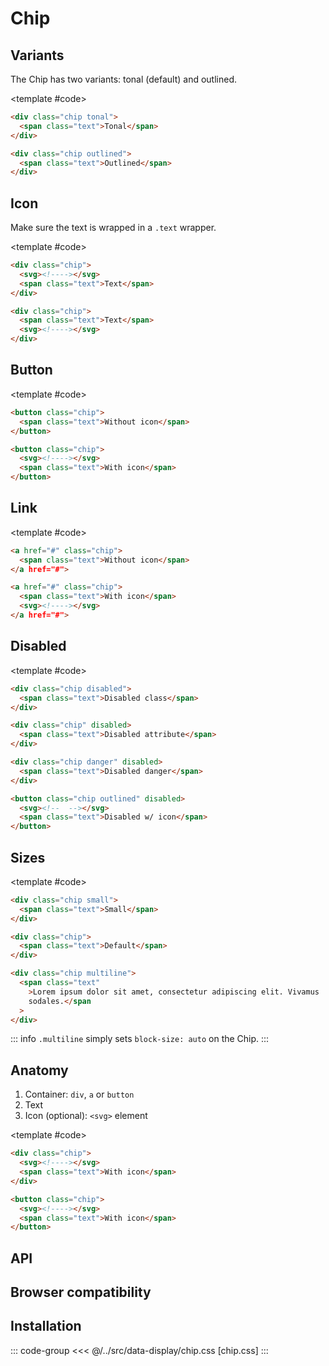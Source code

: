 <script setup>
	import Example from "../../.vitepress/theme/app/components/Example.vue"
	import Baseline from "../../.vitepress/theme/app/components/Baseline.vue"
	</script>

  <style>
	.anatomy {
    outline: var(--_anatomy-border-gray);
    outline-offset: 3px;
		* {
			outline: var(--_anatomy-border-red);
			outline-offset: -2px;
		}
	}
</style>

# Chip

## Variants

The Chip has two variants: tonal (default) and outlined.

<Example direction="row">
<template #example>
<div class="chip tonal">
<span class="text">Tonal</span>
</div>
<div class="chip outlined"><span class="text">Outlined</span></div>
</template>

<template #code>

```html
<div class="chip tonal">
  <span class="text">Tonal</span>
</div>

<div class="chip outlined">
  <span class="text">Outlined</span>
</div>
```

</template>
</Example>

## Icon

Make sure the text is wrapped in a `.text` wrapper.

<Example direction="row">
<template #example>
<div class="chip">
  <svg
    xmlns="http://www.w3.org/2000/svg"
    width="32"
    height="32"
    viewBox="0 0 24 24"
  >
    <path
      fill="currentColor"
      d="M16.25 3A3.75 3.75 0 0 1 20 6.75v9a3.75 3.75 0 0 1-2.89 3.651l2.462 1.172a.75.75 0 0 1-.55 1.392l-.095-.038L13.83 19.5h-3.661l-5.097 2.427a.75.75 0 1 1-.645-1.354L6.89 19.4A3.75 3.75 0 0 1 4 15.75v-9A3.75 3.75 0 0 1 7.75 3zM8 15a1 1 0 1 0 0 2a1 1 0 0 0 0-2m8 0a1 1 0 1 0 0 2a1 1 0 0 0 0-2m.25-10.5h-8.5A2.25 2.25 0 0 0 5.5 6.75v5.75h13V6.75a2.25 2.25 0 0 0-2.25-2.25m-3 1.5a.75.75 0 0 1 0 1.5h-2.5a.75.75 0 0 1 0-1.5z"
    />
  </svg>
  <span class="text">Tonal</span>
</div>

<div class="chip outlined">
  <span class="text">Outlined</span>
  <svg
    xmlns="http://www.w3.org/2000/svg"
    width="32"
    height="32"
    viewBox="0 0 24 24"
  >
    <path
      fill="currentColor"
      d="M16.25 3A3.75 3.75 0 0 1 20 6.75v9a3.75 3.75 0 0 1-2.89 3.651l2.462 1.172a.75.75 0 0 1-.55 1.392l-.095-.038L13.83 19.5h-3.661l-5.097 2.427a.75.75 0 1 1-.645-1.354L6.89 19.4A3.75 3.75 0 0 1 4 15.75v-9A3.75 3.75 0 0 1 7.75 3zM8 15a1 1 0 1 0 0 2a1 1 0 0 0 0-2m8 0a1 1 0 1 0 0 2a1 1 0 0 0 0-2m.25-10.5h-8.5A2.25 2.25 0 0 0 5.5 6.75v5.75h13V6.75a2.25 2.25 0 0 0-2.25-2.25m-3 1.5a.75.75 0 0 1 0 1.5h-2.5a.75.75 0 0 1 0-1.5z"
    />
  </svg>
</div>

</template>

<template #code>

```html
<div class="chip">
  <svg><!----></svg>
  <span class="text">Text</span>
</div>

<div class="chip">
  <span class="text">Text</span>
  <svg><!----></svg>
</div>
```

</template>
</Example>

## Button

<Example direction="stack">
<template #example>
<div class="row">
<button class="chip">
<span class="text">Tonal button</span>
</button>

<button class="chip outlined">
<span class="text">Outlined button</span>
</button>
</div>

<div class="row">
<button class="chip">
<svg xmlns="http://www.w3.org/2000/svg" width="32" height="32" viewBox="0 0 32 32"><path fill="currentColor" d="M29.907 5.14a1.25 1.25 0 0 1-.047 1.767l-19 18a1.25 1.25 0 0 1-1.775-.055l-6.75-7.25a1.25 1.25 0 0 1 1.83-1.704l5.89 6.327L28.14 5.093a1.25 1.25 0 0 1 1.767.047"/></svg>
<span class="text">Open now</span>
</button>

<button class="chip outlined">
<span class="text">Sort by</span>
<svg xmlns="http://www.w3.org/2000/svg" width="32" height="32" viewBox="0 0 32 32"><path fill="currentColor" d="M5.366 11.116a1.25 1.25 0 0 1 1.768 0L16 19.982l8.866-8.866a1.25 1.25 0 0 1 1.768 1.768l-9.75 9.75a1.25 1.25 0 0 1-1.768 0l-9.75-9.75a1.25 1.25 0 0 1 0-1.768"/></svg>
</button>
</div>
</template>

<template #code>

```html
<button class="chip">
  <span class="text">Without icon</span>
</button>

<button class="chip">
  <svg><!----></svg>
  <span class="text">With icon</span>
</button>
```

</template>
</Example>

## Link

<Example direction="row">
<template #example>
<a href="#" class="chip">
<span class="text">Tonal link</span>
</a href="#">

<a href="#" class="chip outlined">
<span class="text">Outlined link</span>
<svg xmlns="http://www.w3.org/2000/svg" width="32" height="32" viewBox="0 0 32 32"><path fill="currentColor" d="M7.75 5.5A2.25 2.25 0 0 0 5.5 7.75v16.5a2.25 2.25 0 0 0 2.25 2.25h16.5a2.25 2.25 0 0 0 2.25-2.25v-5a1.25 1.25 0 1 1 2.5 0v5A4.75 4.75 0 0 1 24.25 29H7.75A4.75 4.75 0 0 1 3 24.25V7.75A4.75 4.75 0 0 1 7.75 3h5a1.25 1.25 0 1 1 0 2.5zM18 4.25c0-.69.56-1.25 1.25-1.25h8.5c.69 0 1.25.56 1.25 1.25v8.5a1.25 1.25 0 1 1-2.5 0V7.268l-6.366 6.366a1.25 1.25 0 1 1-1.768-1.768L24.732 5.5H19.25c-.69 0-1.25-.56-1.25-1.25"/></svg>
</a href="#">

</template>

<template #code>

```html
<a href="#" class="chip">
  <span class="text">Without icon</span>
</a href="#">

<a href="#" class="chip">
  <span class="text">With icon</span>
  <svg><!----></svg>
</a href="#">
```

</template>
</Example>

## Disabled

<Example direction="row">
<template #example>
<div class="chip disabled">  <span class="text">Disabled class</span>
</div>

<div class="chip" disabled><span class="text">Disabled attribute</span></div>

<div class="chip danger" disabled><span class="text">Disabled danger</span></div>

<button class="chip outlined" disabled>
<svg xmlns="http://www.w3.org/2000/svg" width="32" height="32" viewBox="0 0 32 32"><path fill="currentColor" d="M29.907 5.14a1.25 1.25 0 0 1-.047 1.767l-19 18a1.25 1.25 0 0 1-1.775-.055l-6.75-7.25a1.25 1.25 0 0 1 1.83-1.704l5.89 6.327L28.14 5.093a1.25 1.25 0 0 1 1.767.047"/></svg>
<span class="text">Disabled w/ icon</span>
</button>

</template>

<template #code>

```html
<div class="chip disabled">
  <span class="text">Disabled class</span>
</div>

<div class="chip" disabled>
  <span class="text">Disabled attribute</span>
</div>

<div class="chip danger" disabled>
  <span class="text">Disabled danger</span>
</div>

<button class="chip outlined" disabled>
  <svg><!--  --></svg>
  <span class="text">Disabled w/ icon</span>
</button>
```

</template>
</Example>

<!-- TODO: should this be out of the box? -->
<!--
## Colors

<Example direction="stack">
<template #example>
<div class="row">
<button class="chip tonal primary"><span class="text">Primary</span></button>
<button class="chip tonal success"><span class="text">Success</span></button>
<button class="chip tonal info"><span class="text">Info</span></button>
<button class="chip tonal warning"><span class="text">Warning</span></button>
<button class="chip tonal danger"><span class="text">Danger</span></button>
</div>

<div class="row">
<button class="chip outlined primary"><span class="text">Primary</span></button>
<button class="chip outlined success"><span class="text">Success</span></button>
<button class="chip outlined info"><span class="text">Info</span></button>
<button class="chip outlined warning"><span class="text">Warning</span></button>
<button class="chip outlined danger"><span class="text">Danger</span></button>
</div>

<div class="row">
<button class="chip outlined primary">
<svg xmlns="http://www.w3.org/2000/svg" width="32" height="32" viewBox="0 0 32 32"><path fill="currentColor" d="M29.907 5.14a1.25 1.25 0 0 1-.047 1.767l-19 18a1.25 1.25 0 0 1-1.775-.055l-6.75-7.25a1.25 1.25 0 0 1 1.83-1.704l5.89 6.327L28.14 5.093a1.25 1.25 0 0 1 1.767.047"/></svg>
<span class="text">With icon</span>
</button>
<button class="chip outlined success">
<svg xmlns="http://www.w3.org/2000/svg" width="32" height="32" viewBox="0 0 32 32"><path fill="currentColor" d="M29.907 5.14a1.25 1.25 0 0 1-.047 1.767l-19 18a1.25 1.25 0 0 1-1.775-.055l-6.75-7.25a1.25 1.25 0 0 1 1.83-1.704l5.89 6.327L28.14 5.093a1.25 1.25 0 0 1 1.767.047"/></svg>
<span class="text">With icon</span>
</button>
<button class="chip outlined info">
<svg xmlns="http://www.w3.org/2000/svg" width="32" height="32" viewBox="0 0 32 32"><path fill="currentColor" d="M29.907 5.14a1.25 1.25 0 0 1-.047 1.767l-19 18a1.25 1.25 0 0 1-1.775-.055l-6.75-7.25a1.25 1.25 0 0 1 1.83-1.704l5.89 6.327L28.14 5.093a1.25 1.25 0 0 1 1.767.047"/></svg>
<span class="text">With icon</span>
</button>
<button class="chip outlined warning">
<svg xmlns="http://www.w3.org/2000/svg" width="32" height="32" viewBox="0 0 32 32"><path fill="currentColor" d="M29.907 5.14a1.25 1.25 0 0 1-.047 1.767l-19 18a1.25 1.25 0 0 1-1.775-.055l-6.75-7.25a1.25 1.25 0 0 1 1.83-1.704l5.89 6.327L28.14 5.093a1.25 1.25 0 0 1 1.767.047"/></svg>
<span class="text">With icon</span>
</button>
<button class="chip outlined danger">
<svg xmlns="http://www.w3.org/2000/svg" width="32" height="32" viewBox="0 0 32 32"><path fill="currentColor" d="M29.907 5.14a1.25 1.25 0 0 1-.047 1.767l-19 18a1.25 1.25 0 0 1-1.775-.055l-6.75-7.25a1.25 1.25 0 0 1 1.83-1.704l5.89 6.327L28.14 5.093a1.25 1.25 0 0 1 1.767.047"/></svg>
<span class="text">With icon</span>
</button>
</div>

</template>

</Example> -->

## Sizes

<Example direction="row">
<template #example>
<div class="chip tonal small">
<span class="text">Small</span>
</div>
<div class="chip">
<span class="text">Default</span>
</div>
<div class="chip multiline" style="max-width: 30ch;">
<span class="text">Lorem ipsum dolor sit amet, consectetur adipiscing elit. Vivamus sodales.</span>
</div>
</template>

<template #code>

```html
<div class="chip small">
  <span class="text">Small</span>
</div>

<div class="chip">
  <span class="text">Default</span>
</div>

<div class="chip multiline">
  <span class="text"
    >Lorem ipsum dolor sit amet, consectetur adipiscing elit. Vivamus
    sodales.</span
  >
</div>
```

</template>
</Example>

::: info
`.multiline` simply sets `block-size: auto` on the Chip.
:::

## Anatomy

1. Container: `div`, `a` or `button`
2. Text
3. Icon (optional): `<svg>` element

<Example direction="row">
<template #example>
<button class="chip tonal anatomy">
<svg xmlns="http://www.w3.org/2000/svg" width="32" height="32" viewBox="0 0 32 32"><path fill="currentColor" d="M29.907 5.14a1.25 1.25 0 0 1-.047 1.767l-19 18a1.25 1.25 0 0 1-1.775-.055l-6.75-7.25a1.25 1.25 0 0 1 1.83-1.704l5.89 6.327L28.14 5.093a1.25 1.25 0 0 1 1.767.047"/></svg>
<span class="text">Open now</span>
</button>

</template>

<template #code>

```html
<div class="chip">
  <svg><!----></svg>
  <span class="text">With icon</span>
</div>

<button class="chip">
  <svg><!----></svg>
  <span class="text">With icon</span>
</button>
```

</template>
</Example>

## API

<!--@include: ./chip-api.md -->

## Browser compatibility

<Baseline :ids="['light-dark', 'color-mix']" />

## Installation

::: code-group
<<< @/../src/data-display/chip.css [chip.css]
:::
